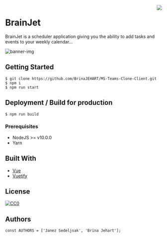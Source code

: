 <img src="https://github.com/matiassingers/awesome-readme/blob/master/icon.png" align="right" />

# BrainJet

BrainJet is a scheduler application giving you the ability to add tasks and events to your weekly calendar...

![banner-img](https://github.com/BrinaJEHART/MS-Teams-Clone-Client/blob/master/src/assets/banner.jpg)

## Getting Started

```terminal
$ git clone https://github.com/BrinaJEHART/MS-Teams-Clone-Client.git
$ npm i
$ npm run start
```

## Deployment / Build for production

```terminal
$ npm run build
```

### Prerequisites

* NodeJS >= v10.0.0
* Yarn

## Built With
* [Vue](https://vuejs.org)
* [Vuetify](https://vuetifyjs.com/en/)

## License

[![CC0](https://licensebuttons.net/p/zero/1.0/88x31.png)](https://creativecommons.org/publicdomain/zero/1.0/)

## Authors

```JS
const AUTHORS = ['Janez Sedeljsak', 'Brina Jehart'];
```
